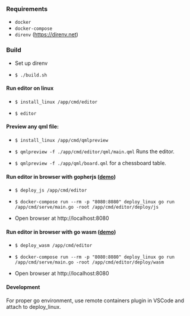 ### Requirements

- `docker`
- `docker-compose`
- `direnv` (https://direnv.net)

### Build
* Set up direnv

* `$ ./build.sh`

#### Run editor on linux
* `$ install_linux /app/cmd/editor`

* `$ editor`

#### Preview any qml file:
* `$ install_linux /app/cmd/qmlpreview`

* `$ qmlpreview -f ./app/cmd/editor/qml/main.qml` Runs the editor.

* `$ qmlpreview -f ./app/qml/board.qml` for a chessboard table.


#### Run editor in browser with gopherjs ([demo](https://mgnsk.github.io/qmlpreview/js/index.html))

* `$ deploy_js /app/cmd/editor`

* `$ docker-compose run --rm -p "8080:8080" deploy_linux go run /app/cmd/serve/main.go -root /app/cmd/editor/deploy/js`

* Open browser at http://localhost:8080

#### Run editor in browser with go wasm ([demo](https://mgnsk.github.io/qmlpreview/wasm/index.html))

* `$ deploy_wasm /app/cmd/editor`

* `$ docker-compose run --rm -p "8080:8080" deploy_linux go run /app/cmd/serve/main.go -root /app/cmd/editor/deploy/wasm`

* Open browser at http://localhost:8080

#### Development

For proper go environment, use remote containers plugin in VSCode and attach to deploy_linux.
